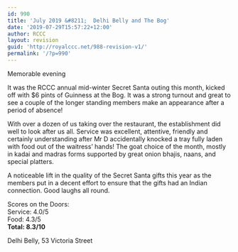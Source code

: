 ```yaml
---
id: 990
title: 'July 2019 &#8211;  Delhi Belly and The Bog'
date: '2019-07-29T15:57:22+12:00'
author: RCCC
layout: revision
guid: 'http://royalccc.net/988-revision-v1/'
permalink: '/?p=990'
---
```


Memorable evening

It was the RCCC annual mid-winter Secret Santa outing this month, kicked off with $6 pints of Guinness at the Bog. It was a strong turnout and great to see a couple of the longer standing members make an appearance after a period of absence!

With over a dozen of us taking over the restaurant, the establishment did well to look after us all. Service was excellent, attentive, friendly and certainly understanding after Mr D accidentally knocked a tray fully laden with food out of the waitress’ hands! The goat choice of the month, mostly in kadai and madras forms supported by great onion bhajis, naans, and special platters.

A noticeable lift in the quality of the Secret Santa gifts this year as the members put in a decent effort to ensure that the gifts had an Indian connection. Good laughs all round.

Scores on the Doors:  
Service: 4.0/5  
Food: 4.3/5  
**Total: 8.3/10**

Delhi Belly, 53 Victoria Street